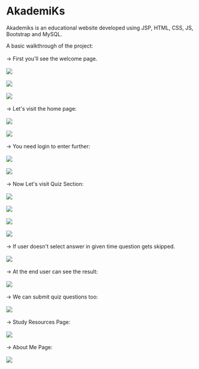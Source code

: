 # AkademiKs
Akademiks is an educational website developed using JSP, HTML, CSS, JS, Bootstrap and MySQL.

A basic walkthrough of the project:
<br><br>
-> First you'll see the welcome page.
<br><br>
<kbd>
![](https://raw.githubusercontent.com/Lakshay-Dhingra/AkademiKs/master/images/img1.PNG)
 </kbd>
<br><br>
![](https://raw.githubusercontent.com/Lakshay-Dhingra/AkademiKs/master/images/img2.PNG)
<br><br>
![](https://raw.githubusercontent.com/Lakshay-Dhingra/AkademiKs/master/images/img3.PNG)
<br><br>
-> Let's visit the home page:
<br><br>
![](https://raw.githubusercontent.com/Lakshay-Dhingra/AkademiKs/master/images/img5.PNG)
<br><br>
![](https://raw.githubusercontent.com/Lakshay-Dhingra/AkademiKs/master/images/img6.PNG)
<br><br>
-> You need login to enter further:
<br><br>
![](https://raw.githubusercontent.com/Lakshay-Dhingra/AkademiKs/master/images/img7.PNG)
<br><br>
![](https://raw.githubusercontent.com/Lakshay-Dhingra/AkademiKs/master/images/img8.PNG)
<br><br>
-> Now Let's visit Quiz Section:
<br><br>
![](https://raw.githubusercontent.com/Lakshay-Dhingra/AkademiKs/master/images/img9.PNG)
<br><br>
![](https://raw.githubusercontent.com/Lakshay-Dhingra/AkademiKs/master/images/img10.PNG)
<br><br>
![](https://raw.githubusercontent.com/Lakshay-Dhingra/AkademiKs/master/images/img11.PNG)
<br><br>
![](https://raw.githubusercontent.com/Lakshay-Dhingra/AkademiKs/master/images/img12.PNG)
<br><br>
-> If user doesn't select answer in given time question gets skipped.
<br><br>
![](https://raw.githubusercontent.com/Lakshay-Dhingra/AkademiKs/master/images/img13.PNG)
<br><br>
-> At the end user can see the result:
<br><br>
![](https://raw.githubusercontent.com/Lakshay-Dhingra/AkademiKs/master/images/img15.PNG)
<br><br>
-> We can submit quiz questions too:
<br><br>
![](https://raw.githubusercontent.com/Lakshay-Dhingra/AkademiKs/master/images/img16.PNG)
<br><br>
-> Study Resources Page:
<br><br>
![](https://raw.githubusercontent.com/Lakshay-Dhingra/AkademiKs/master/images/img17.PNG)
<br><br>
-> About Me Page:
<br><br>
![](https://raw.githubusercontent.com/Lakshay-Dhingra/AkademiKs/master/images/img18.PNG)
<br><br>
